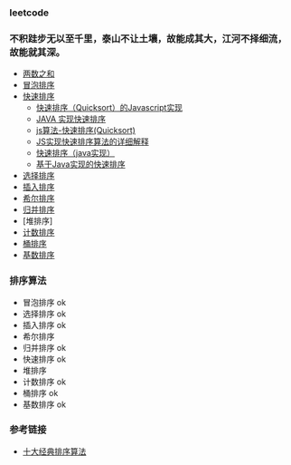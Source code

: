 ### leetcode 
### 不积跬步无以至千里，泰山不让土壤，故能成其大，江河不择细流，故能就其深。
* [两数之和](./sum.html)
* [冒泡排序](./bubblesort.html)
* [快速排序](./quicksort.html)
  * [快速排序（Quicksort）的Javascript实现](http://www.ruanyifeng.com/blog/2011/04/quicksort_in_javascript.html)
  * [JAVA 实现快速排序](https://blog.csdn.net/weixin_42376454/article/details/84312989)
  * [js算法-快速排序(Quicksort)](https://segmentfault.com/a/1190000017814119)
  * [JS实现快速排序算法的详细解释](https://zhuanlan.zhihu.com/p/25992697)
  * [快速排序（java实现）](https://blog.csdn.net/shujuelin/article/details/82423852)
  * [基于Java实现的快速排序](https://www.cnblogs.com/captainad/p/10999697.html)
* [选择排序](./selectsort.html)
* [插入排序](./insertionsort.html)
* [希尔排序](./shellsort.html)
* [归并排序](./mergesort.html)
* [堆排序]
* [计数排序](./countingsort.html)
* [桶排序](./bucketsort.html)
* [基数排序](./radixsort.html)





### 排序算法
* 冒泡排序 ok
* 选择排序 ok
* 插入排序 ok
* 希尔排序 
* 归并排序 ok
* 快速排序 ok
* 堆排序 
* 计数排序 ok
* 桶排序 ok
* 基数排序 ok

### 参考链接
* [十大经典排序算法](https://www.runoob.com/w3cnote/ten-sorting-algorithm.html)